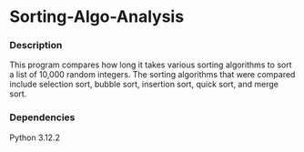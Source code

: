 # Sorting-Algo-Analysis

### Description

This program compares how long it takes various sorting algorithms to sort a list of 10,000 random integers. The sorting algorithms that were compared include selection sort, bubble sort, insertion sort, quick sort, and merge sort.

### Dependencies

Python 3.12.2
